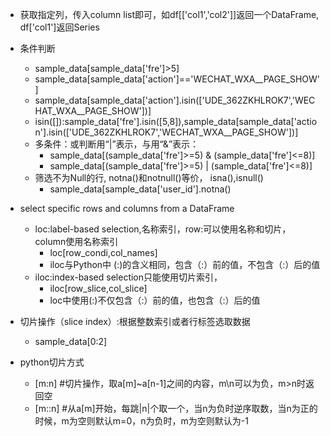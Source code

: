 * 获取指定列，传入column list即可，如df[['col1','col2']]返回一个DataFrame, 
df['col1']返回Series
* 条件判断
    * sample_data[sample_data['fre']>5]
    * sample_data[sample_data['action']=='WECHAT_WXA__PAGE_SHOW']
    * sample_data[sample_data['action'].isin(['UDE_362ZKHLROK7','WECHAT_WXA__PAGE_SHOW'])]
    * isin([]):sample_data['fre'].isin([5,8]),sample_data[sample_data['action'].isin(['UDE_362ZKHLROK7','WECHAT_WXA__PAGE_SHOW'])]
    * 多条件：或判断用“|”表示，与用“&”表示：
        * sample_data[(sample_data['fre']>=5) & (sample_data['fre']<=8)]   
        * sample_data[(sample_data['fre']>=5) | (sample_data['fre']<=8)]
    * 筛选不为Null的行, notna()和notnull()等价， isna(),isnull()
        * sample_data[sample_data['user_id'].notna()
*  select specific rows and columns from a DataFrame
    * loc:label-based selection,名称索引，row:可以使用名称和切片，column使用名称索引
        * loc[row_condi,col_names]
        * iloc与Python中 (:)的含义相同，包含（:）前的值，不包含（:）后的值
    * iloc:index-based selection只能使用切片索引，
        * iloc[row_slice,col_slice]
        * loc中使用(:)不仅包含（:）前的值，也包含（:）后的值
        
* 切片操作（slice index）:根据整数索引或者行标签选取数据
    * sample_data[0:2]
* python切片方式
    * [m:n] #切片操作，取a[m]~a[n-1]之间的内容，m\n可以为负，m>n时返回空
    * [m::n] #从a[m]开始，每跳|n|个取一个，当n为负时逆序取数，当n为正的时候，m为空则默认m=0，n为负时，m为空则默认为-1

    
